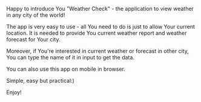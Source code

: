 Happy to introduce You "Weather Check" - the application to view weather in any city of the world!

The app is very easy to use - all You need to do is just to allow Your current location. It is needed to provide You current weather report and weather forecast for Your city.

Moreover, if You're interested in current weather or forecast in other city, You can type the name of it in input to get the data.

You can also use this app on mobile in browser.

Simple, easy but practical:)

Enjoy!

